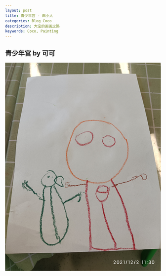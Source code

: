 ```yaml
---
layout: post
title: 青少年宫 - 画小人
categories: Blog Coco
description: 大宝的画画之路
keywords: Coco, Painting
---
```

## 青少年宫 by 可可

![](/images/blog/2021-12-02-xiaoren.jpg)
